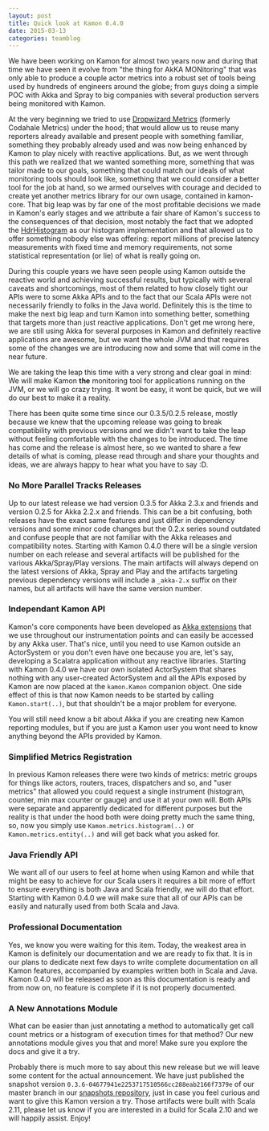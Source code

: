 ```yaml
---
layout: post
title: Quick look at Kamon 0.4.0
date: 2015-03-13
categories: teamblog
---
```


We have been working on Kamon for almost two years now and during that time we have seen it evolve from "the thing for
AkKA MONitoring" that was only able to produce a couple actor metrics into a robust set of tools being used by
hundreds of engineers around the globe; from guys doing a simple POC with Akka and Spray to big companies with several
production servers being monitored with Kamon.

At the very beginning we tried to use [Dropwizard Metrics] (formerly Codahale Metrics) under the hood; that would allow
us to reuse many reporters already available and present people with something familiar, something they probably already
used and was now being enhanced by Kamon to play nicely with reactive applications. But, as we went through this path we
realized that we wanted something more, something that was tailor made to our goals, something that could match our
ideals of what monitoring tools should look like, something that we could consider a better tool for the job at hand, so
we armed ourselves with courage and decided to create yet another metrics library for our own usage, contained in
kamon-core. That big leap was by far one of the most profitable decisions we made in Kamon's early stages and we
attribute a fair share of Kamon's success to the consequences of that decision, most notably the fact that we adopted
the [HdrHistogram] as our histogram implementation and that allowed us to offer something nobody else was offering:
report millions of precise latency measurements with fixed time and memory requirements, not some statistical
representation (or lie) of what is really going on.

During this couple years we have seen people using Kamon outside the reactive world and achieving successful results,
but typically with several caveats and shortcomings, most of them related to how closely tight our APIs were to some
Akka APIs and to the fact that our Scala APIs were not necessarily friendly to folks in the Java world. Definitely this
is the time to make the next big leap and turn Kamon into something better, something that targets more than just
reactive applications. Don't get me wrong here, we are still using Akka for several purposes in Kamon and definitely
reactive applications are awesome, but we want the whole JVM and that requires some of the changes we are introducing
now and some that will come in the near future.

We are taking the leap this time with a very strong and clear goal in mind: We will make Kamon __the__ monitoring tool
for applications running on the JVM, or we will go crazy trying. It wont be easy, it wont be quick, but we will do our
best to make it a reality.

There has been quite some time since our 0.3.5/0.2.5 release, mostly because we knew that the upcoming release was going
to break compatibility with previous versions and we didn't want to take the leap without feeling comfortable with the
changes to be introduced. The time has come and the release is almost here, so we wanted to share a few details of what
is coming, please read through and share your thoughts and ideas, we are always happy to hear what you have to say :D.


### No More Parallel Tracks Releases ####

Up to our latest release we had version 0.3.5 for Akka 2.3.x and friends and version 0.2.5 for Akka 2.2.x and friends.
This can be a bit confusing, both releases have the exact same features and just differ in dependency versions and some
minor code changes but the 0.2.x series sound outdated and confuse people that are not familiar with the Akka releases
and compatibility notes. Starting with Kamon 0.4.0 there will be a single version number on each release and several
artifacts will be published for the various Akka/Spray/Play versions. The main artifacts will always depend on the
latest versions of Akka, Spray and Play and the artifacts targeting previous dependency versions will include a
`_akka-2.x` suffix on their names, but all artifacts will have the same version number.


### Independant Kamon API ###

Kamon's core components have been developed as [Akka extensions] that we use throughout our instrumentation points and
can easily be accessed by any Akka user. That's nice, until you need to use Kamon outside an ActorSystem or you don't
even have one because you are, let's say, developing a Scalatra application without any reactive libraries. Starting
with Kamon 0.4.0 we have our own isolated ActorSystem that shares nothing with any user-created ActorSystem and all
the APIs exposed by Kamon are now placed at the `kamon.Kamon` companion object. One side effect of this is that now
Kamon needs to be started by calling `Kamon.start(..)`, but that shouldn't be a major problem for everyone.

You will still need know a bit about Akka if you are creating new Kamon reporting modules, but if you are just a Kamon
user you wont need to know anything beyond the APIs provided by Kamon.


### Simplified Metrics Registration ###

In previous Kamon releases there were two kinds of metrics: metric groups for things like actors, routers, traces,
dispatchers and so, and "user metrics" that allowed you could request a single instrument (histogram, counter, min max
counter or gauge) and use it at your own will. Both APIs were separate and apparently dedicated for different purposes
but the reality is that under the hood both were doing pretty much the same thing, so, now you simply use
`Kamon.metrics.histogram(..)` or `Kamon.metrics.entity(..)` and will get back what you asked for.


### Java Friendly API ###

We want all of our users to feel at home when using Kamon and while that might be easy to achieve for our Scala users it
requires a bit more of effort to ensure everything is both Java and Scala friendly, we will do that effort. Starting
with Kamon 0.4.0 we will make sure that all of our APIs can be easily and naturally used from both Scala and Java.


### Professional Documentation ###

Yes, we know you were waiting for this item. Today, the weakest area in Kamon is definitely our documentation and we are
ready to fix that. It is in our plans to dedicate next few days to write complete documentation on all Kamon features,
accompanied by examples written both in Scala and Java. Kamon 0.4.0 will be released as soon as this documentation is
ready and from now on, no feature is complete if it is not properly documented.


### A New Annotations Module ###

What can be easier than just annotating a method to automatically get call count metrics or a histogram of execution
times for that method? Our new annotations module gives you that and more! Make sure you explore the docs and give it
a try.

Probably there is much more to say about this new release but we will leave some content for the actual announcement. We
have just published the snapshot version `0.3.6-04677941e2253717510566cc288eab2166f7379e` of our master branch in our
[snapshots repository], just in case you feel curious and want to give this Kamon version a try. Those artifacts were
built with Scala 2.11, please let us know if you are interested in a build for Scala 2.10 and we will happily assist.
Enjoy!




[Dropwizard Metrics]: https://github.com/dropwizard/metrics
[HdrHistogram]: http://hdrhistogram.org/
[Akka extensions]: http://doc.akka.io/docs/akka/2.3.8/scala/extending-akka.html
[snapshots repository]: http://snapshots.kamon.io/
